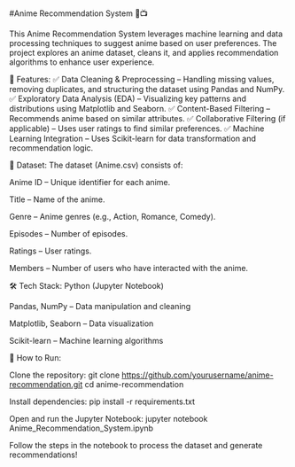 #Anime Recommendation System 🎥📺

This Anime Recommendation System leverages machine learning and data processing techniques to suggest anime based on user preferences. The project explores an anime dataset, cleans it, and applies recommendation algorithms to enhance user experience.

📌 Features:
✅ Data Cleaning & Preprocessing – Handling missing values, removing duplicates, and structuring the dataset using Pandas and NumPy.
✅ Exploratory Data Analysis (EDA) – Visualizing key patterns and distributions using Matplotlib and Seaborn.
✅ Content-Based Filtering – Recommends anime based on similar attributes.
✅ Collaborative Filtering (if applicable) – Uses user ratings to find similar preferences.
✅ Machine Learning Integration – Uses Scikit-learn for data transformation and recommendation logic.

📂 Dataset:
The dataset (Anime.csv) consists of:

Anime ID – Unique identifier for each anime.

Title – Name of the anime.

Genre – Anime genres (e.g., Action, Romance, Comedy).

Episodes – Number of episodes.

Ratings – User ratings.

Members – Number of users who have interacted with the anime.

🛠️ Tech Stack:
Python (Jupyter Notebook)

Pandas, NumPy – Data manipulation and cleaning

Matplotlib, Seaborn – Data visualization

Scikit-learn – Machine learning algorithms

🚀 How to Run:

Clone the repository:
git clone https://github.com/yourusername/anime-recommendation.git
cd anime-recommendation

Install dependencies:
pip install -r requirements.txt

Open and run the Jupyter Notebook:
jupyter notebook Anime_Recommendation_System.ipynb


Follow the steps in the notebook to process the dataset and generate recommendations!
